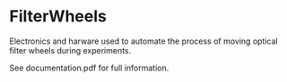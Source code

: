 # FilterWheels

Electronics and harware used to automate the process of moving optical filter wheels during experiments.

See documentation.pdf for full information.